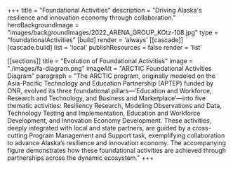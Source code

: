 +++
title = "Foundational Activities"
description = "Driving Alaska's resilience and innovation economy through collaboration."
heroBackgroundImage = "images/backgroundImages/2022_ARENA_GROUP_KOtz-108.jpg"
type = "foundationalActivities"
[build]
  render = 'always'
[[cascade]]
  [cascade.build]
    list = 'local'
    publishResources = false
    render = 'list'

[[sections]]
title = "Evolution of Foundational Activities"
image = "./images/fa-diagram.png"
imageAlt = "ARCTIC Foundational Activities Diagram"
paragraph = "The ARCTIC program, originally modeled on the Asia-Pacific Technology and Education Partnership (APTEP) funded by ONR, evolved its three foundational pillars—‘Education and Workforce, Research and Technology, and Business and Marketplace’—into five thematic activities: Resiliency Research, Modeling Observations and Data, Technology Testing and Implementation, Education and Workforce Development, and Innovation Economy Development. These activities, deeply integrated with local and state partners, are guided by a cross-cutting Program Management and Support task, exemplifying collaboration to advance Alaska’s resilience and innovation economy. The accompanying figure demonstrates how these foundational activities are achieved through partnerships across the dynamic ecosystem."
+++
